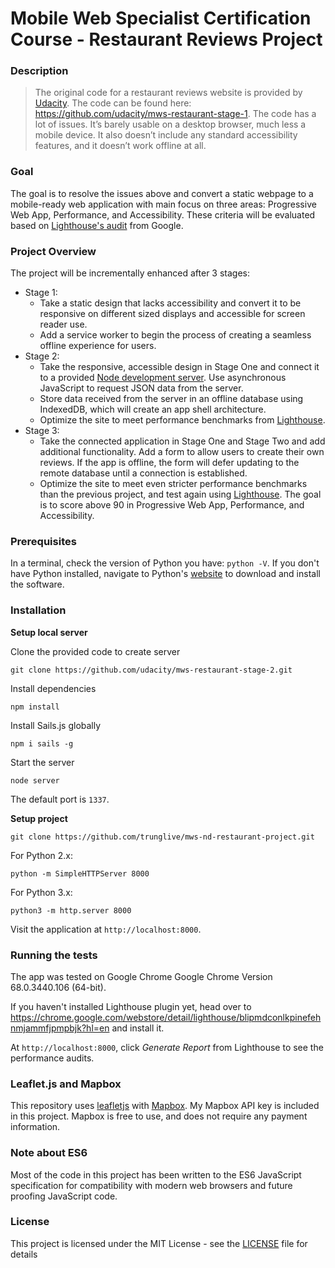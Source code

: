 # Mobile Web Specialist Certification Course - Restaurant Reviews Project

### Description

> The original code for a restaurant reviews website is provided by [Udacity](https://www.udacity.com/course/mobile-web-specialist-nanodegree--nd024). The code can be found here: https://github.com/udacity/mws-restaurant-stage-1. The code has a lot of issues. It’s barely usable on a desktop browser, much less a mobile device. It also doesn’t include any standard accessibility features, and it doesn’t work offline at all.

### Goal

The goal is to resolve the issues above and convert a static webpage to a mobile-ready web application with main focus on three areas: Progressive Web App, Performance, and Accessibility. These criteria will be evaluated based on [Lighthouse's audit](https://developers.google.com/web/tools/lighthouse/) from Google.

### Project Overview

The project will be incrementally enhanced after 3 stages:

- Stage 1:
  - Take a static design that lacks accessibility and convert it to be responsive on different sized displays and accessible for screen reader use.
  - Add a service worker to begin the process of creating a seamless offline experience for users.
- Stage 2:
  - Take the responsive, accessible design in Stage One and connect it to a provided [Node development server](https://github.com/udacity/mws-restaurant-stage-2). Use asynchronous JavaScript to request JSON data from the server.
  - Store data received from the server in an offline database using IndexedDB, which will create an app shell architecture.
  - Optimize the site to meet performance benchmarks from [Lighthouse](https://developers.google.com/web/tools/lighthouse/).
- Stage 3:
  - Take the connected application in Stage One and Stage Two and add additional functionality. Add a form to allow users to create their own reviews. If the app is offline, the form will defer updating to the remote database until a connection is established.
  - Optimize the site to meet even stricter performance benchmarks than the previous project, and test again using [Lighthouse](https://developers.google.com/web/tools/lighthouse/). The goal is to score above 90 in Progressive Web App, Performance, and Accessibility.

### Prerequisites

In a terminal, check the version of Python you have: `python -V`. If you don't have Python installed, navigate to Python's [website](https://www.python.org/) to download and install the software.

### Installation

**Setup local server**

Clone the provided code to create server

```shell
git clone https://github.com/udacity/mws-restaurant-stage-2.git
```

Install dependencies

```shell
npm install
```

Install Sails.js globally

```shell
npm i sails -g
```

Start the server

```shell
node server
```

The default port is `1337`.

**Setup project**

```shell
git clone https://github.com/trunglive/mws-nd-restaurant-project.git
```

For Python 2.x:

```shell
python -m SimpleHTTPServer 8000
```

For Python 3.x:

```shell
python3 -m http.server 8000
```

Visit the application at `http://localhost:8000`.

### Running the tests

The app was tested on Google Chrome Google Chrome Version 68.0.3440.106 (64-bit).

If you haven't installed Lighthouse plugin yet, head over to https://chrome.google.com/webstore/detail/lighthouse/blipmdconlkpinefehnmjammfjpmpbjk?hl=en and install it.

At `http://localhost:8000`, click _Generate Report_ from Lighthouse to see the performance audits.

### Leaflet.js and Mapbox

This repository uses [leafletjs](https://leafletjs.com/) with [Mapbox](https://www.mapbox.com/). My Mapbox API key is included in this project. Mapbox is free to use, and does not require any payment information.

### Note about ES6

Most of the code in this project has been written to the ES6 JavaScript specification for compatibility with modern web browsers and future proofing JavaScript code.

### License

This project is licensed under the MIT License - see the [LICENSE](LICENSE) file for details
